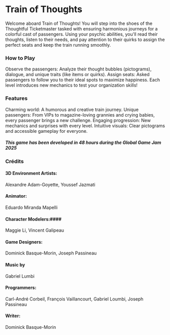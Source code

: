 # Train of Thoughts #

Welcome aboard Train of Thoughts! You will step into the shoes of the Thoughtful Ticketmaster tasked with ensuring 
harmonious journeys for a colorful cast of passengers. Using your psychic abilities, you'll read their thoughts, 
listen to their needs, and pay attention to their quirks to assign the perfect seats and keep the train running smoothly.

### How to Play ##
Observe the passengers: Analyze their thought bubbles (pictograms), dialogue, and unique traits (like items or quirks).
Assign seats: Asked passengers to follow you to their ideal spots to maximize happiness.
Each level introduces new mechanics to test your organization skills!

### Features ###
Charming world: A humorous and creative train journey.
Unique passengers: From VIPs to magazine-loving grannies and crying babies, every passenger brings a new challenge.
Engaging progression: New mechanics and surprises with every level.
Intuitive visuals: Clear pictograms and accessible gameplay for everyone.

##### This game has been developed in 48 hours during the Global Game Jam 2025 #####

### Crédits ###

#### 3D Environment Artists: #### 
Alexandre Adam-Goyette, Youssef Jazmati

#### Animator: ####
Eduardo Miranda Mapelli

#### Character Modelers:####
Maggie Li, Vincent Galipeau

#### Game Designers: ####
Dominick Basque-Morin, Joseph Passineau

#### Music by ####
Gabriel Lumbi

#### Programmers: ####
Carl-André Corbeil, François Vaillancourt, Gabriel Loumbi, Joseph Passineau

#### Writer: ####
Dominick Basque-Morin








